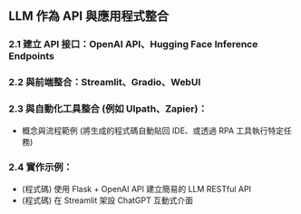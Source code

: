 ## LLM 作為 API 與應用程式整合

### 2.1 建立 API 接口：OpenAI API、Hugging Face Inference Endpoints  
### 2.2 與前端整合：Streamlit、Gradio、WebUI  
### 2.3 與自動化工具整合 (例如 UIpath、Zapier)：  
- 概念與流程範例 (將生成的程式碼自動貼回 IDE、或透過 RPA 工具執行特定任務)
### 2.4 實作示例：
- (程式碼) 使用 Flask + OpenAI API 建立簡易的 LLM RESTful API  
- (程式碼) 在 Streamlit 架設 ChatGPT 互動式介面